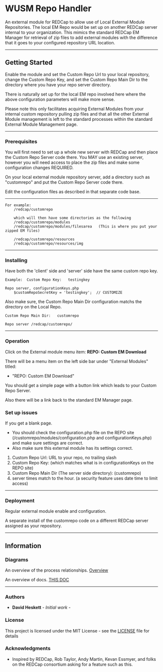 # WUSM Repo Handler

An external module for REDCap to allow use of Local External Module Repositories.  The local EM Repo would be set up on another REDCap server internal to your organization.
This mimics the standard REDCap EM Manager for retrieval of zip files to add external modules with the difference that it goes to your configured repository URL location.
********************************************************************************

## Getting Started

Enable the module and set the Custom Repo Url to your local repository, change the Custom Repo Key, and set the Custom Repo Main Dir to the directory where you have your repo server directory.

There is naturally set up for the local EM repo involved here where the above configuration parameters will make more sense.

Please note this only facilitates acquiring External Modules from your internal custom repository pulling zip files and that all the other External Module management is left to the standard processes within the standard External Module Management page.
********************************************************************************

### Prerequisites

You will first need to set up a whole new server with REDCap and then place the Custom Repo Server code there.
You MAY use an existing server, however you will need access to place the zip files and make some configuration changes REQUIRED.

On your local external module repository server, add a directory such as "customrepo" and put the Custom Repo Server code there.

Edit the configuration files as described in that separate code base.
********************************************************************************

```
For example:  
	/redcap/customrepo
	
	which will then have some directories as the following
	/redcap/customrepo/modules
	/redcap/customrepo/modules/filesarea   (This is where you put your zipped EM files)
	
	/redcap/customrepo/resources
	/redcap/customrepo/resources/img

```
********************************************************************************

### Installing

Have both the 'client' side and 'server' side have the same custom repo key.


```
Example:  Custom Repo Key:   testingkey

Repo server, configurationKeys.php  
	$customRepoSecretKey = 'testingkey';  // CUSTOMIZE

```

Also make sure, the Custom Repo Main Dir configuration matchs the directory on the Local Repo.


```
Custom Repo Main Dir:   customrepo

Repo server /redcap/customrepo/

```

********************************************************************************

### Operation

Click on the External module menu item:  **REPO: Custom EM Download**

There will be a menu item on the left side bar under "External Modules" titled:  
* "REPO: Custom EM Download"

You should get a simple page with a button link which leads to your Custom Repo Server.

Also there will be a link back to the standard EM Manager page.

### Set up issues

If you get a blank page.
* You should check the configuration.php file on the REPO site (/customrepo/modules/configuration.php and configurationKeys.php) and make sure settings are correct.
* Also make sure this external module has its settings correct. 
1. Custom Repo Url: URL to your repo, no trailing slash
2. Custom Repo Key: (which matches what is in configurationKeys on the REPO site)
3. Custom Repo Main Dir (The server side directory): (customrepo)
4. server times match to the hour. (a security feature uses date time to limit access)

********************************************************************************

### Deployment

Regular external module enable and configuration.

A separate install of the customrepo code on a different REDCap server assigned as your repository.

********************************************************************************
## Information
 
### Diagrams
An overview of the process relationships.  [Overview](?prefix=wusm_repo_handler&page=docs/YourCustomRepoSetup.pdf) 

An overview of docs.  [THIS DOC](?prefix=wusm_repo_handler&page=docs/README.html) 

********************************************************************************
### Authors

* **David Heskett** - *Initial work* - [](https://github.com/davidheskettwustl)

### License

This project is licensed under the MIT License - see the [LICENSE](?prefix=wusm_repo_handler&page=LICENSE.md) file for details

### Acknowledgments

* Inspired by REDCap, Rob Taylor, Andy Martin, Kevan Essmyer, and folks on the REDCap consortium asking for a feature such as this.

